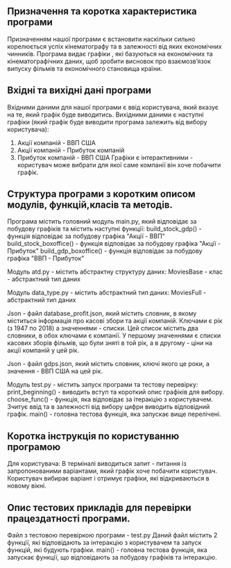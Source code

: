 Призначення та коротка характеристика програми
----------------------------------------------
Призначенням нашої програми є встановити наскільки сильно корелюється успіх кінематографу
та в залежності від яких економічних чинників.
Програма видає графіки , які базуються на економічних та кінематографічних даних,
щоб зробити висновок про взаємозв’язок випуску фільмів та економічного становища країни.

Вхідні та вихідні дані програми
----------------------------------------------
Вхідними даними для нашої програми є ввід користувача, який вказує на те, який графік
буде виводитись.
Вихідними даними є наступні графіки (який графік буде виводити програма залежить від вибору користувача):
1) Акції компаній - ВВП США
2) Акції компаній - Прибуток компаній
3) Прибуток компаній - ВВП США
Графіки є інтерактивними - користувач може вибрати для якої саме компанії він хоче побачити графік.

Структура програми з коротким описом модулів, функцій,класів та методів.
----------------------------------------------
Програма містить головний модуль main.py, який відповідає за побудову графіків
та містить наступні функції:
build_stock_gdp() - функція відповідає за побудову графіка "Акції - ВВП"
build_stock_boxoffice() - функція відповідає за побудову графіка "Акції - Прибуток"
build_gdp_boxoffice() - функція відповідає за побудову графіка "ВВП - Прибуток"

Модуль atd.py - містить абстрактну структуру даних:
MoviesBase - клас - абстрактний тип даних

Модуль data_type.py - містить абстрактний тип даних:
MoviesFull - абстрактний тип даних

Json - файл database_profit.json, який містить словник, в якому міститься інформація
про касові збори та акції компаній. Ключами є рік (з 1947 по 2018) а значеннями -
списки. Цей список містить два словники, в обох ключами є компанії. У першому
значеннями є списки касових зборів фільмів, що були зняті в той рік, а в другому -
ціни на акції компаній у цей рік.

Json - файл gdps.json, який містить словник, ключі якого це роки, а значення -
ВВП США на цей рік.

Модуль test.py - містить запуск програми та тестову перевірку:
print_beginning() - виводить вступ та короткий опис графіків для вибору.
choose_func() - функція, яка відповідає за ітеракцію з користувачем. Зчитує ввід
та в залежності від вибору цифри виводить відповідний графік.
main() - головна тестова функція, яка запускає вище перелічені.



Коротка інструкція по користуванню програмою
----------------------------------------------
Для користувача:
В терміналі виводиться запит - питання із запропонованими варіантами, який графік
хоче побачити користувач.
Користувач вибирає варіант і отримує графіки, які відкриваються в новому вікні.


Опис тестових прикладів для перевірки працездатності програми.
----------------------------------------------
Файл з тестовою перевіркою програми - test.py
Даний файл містить 2 функції, які відповідають за інтеракцію з користувачем та запуск функцій, які будують графіки.
main() - головна тестова функція, яка запускає функції, що відповідають за побудову графіків
та інтеракцію.
